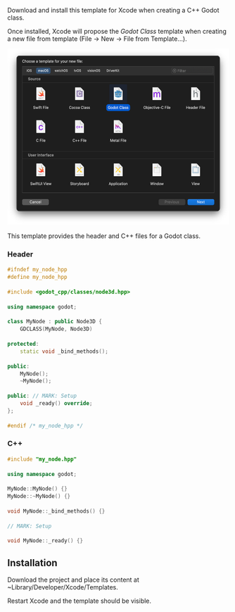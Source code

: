 Download and install this template for Xcode when creating a C++ Godot class.

Once installed, Xcode will propose the *Godot Class* template when creating a new file from template (File&#160;→&#160;New&#160;→&#160;File&#160;from&#160;Template…).

<img src="https://github.com/NAERNON/godot-xcode-templates/blob/main/template_xcode_img.png" alt="An image displaying the Xcode template selection panel with the Godot template" height=400>

This template provides the header and C++ files for a Godot class.

### Header

```hpp
#ifndef my_node_hpp
#define my_node_hpp

#include <godot_cpp/classes/node3d.hpp>

using namespace godot;

class MyNode : public Node3D {
    GDCLASS(MyNode, Node3D)
    
protected:
    static void _bind_methods();
    
public:
    MyNode();
    ~MyNode();
    
public: // MARK: Setup
    void _ready() override;
};

#endif /* my_node_hpp */
```

### C++

```c++
#include "my_node.hpp"

using namespace godot;

MyNode::MyNode() {}
MyNode::~MyNode() {}

void MyNode::_bind_methods() {}

// MARK: Setup

void MyNode::_ready() {}
```

## Installation

Download the project and place its content at ~Library/Developer/Xcode/Templates.

Restart Xcode and the template should be visible.
